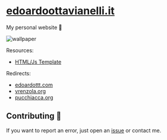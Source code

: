 # [edoardoottavianelli.it](https://www.edoardoottavianelli.it)

My personal website 💙

![wallpaper](https://github.com/edoardottt/images/blob/main/edoardoottavianelli.it/wallpaper.png)

Resources:

   - [HTML/Js Template](https://mdbootstrap.com)
<!--
   - [Embedded Twitter timeline](https://developer.twitter.com/en/docs/twitter-for-websites/timelines/overview)
-->

Redirects:

   - [edoardottt.com](http://edoardottt.com)
   - [vrenzola.org](http://vrenzola.org)
   - [pucchiacca.org](http://pucchiacca.org)

Contributing 🤝
------

If you want to report an error, just open an [issue](https://github.com/edoardottt/edoardoottavianelli.it/issues) or contact me.
